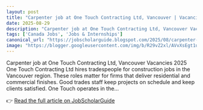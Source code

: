 ```yaml
---
layout: post
title: "Carpenter job at One Touch Contracting Ltd, Vancouver | Vacancies 2025"
date: 2025-08-29
description: "Carpenter job at One Touch Contracting Ltd, Vancouver Vacancies 2025 One Touch Contracting Ltd hires tradespeople for construction jobs in the Vancouver region. These roles matter for firms that deliver residential and commercial finishes. Good trades staff keep projects on schedule and keep clients satisfied. One Touch operates in the..."
tags: ['Canada Jobs', 'Jobs & Internships']
canonical_url: "https://jobscholarguide.blogspot.com/2025/08/carpenter-job-at-one-touch-contracting.html"
image: "https://blogger.googleusercontent.com/img/b/R29vZ2xl/AVvXsEgt1uAPn0wlbpwYUruU9LuohnrNaU40rRYWlgoH0inNpv0InCJytJPXUmxYiGpKyFD9qjiigyylac_NQ9N9AU6MGHc-KmmBhGb8FBBeKCgv79a9eqYdy81JzsmcOBY1K3464L0YTql3sObGmFcpmQ-3Mp0F8UgRY6qxQyLyNlpgJK0DYFclOiGidgOOEQX1/s72-w400-h266-c/Carpenter%20job%20at%20One%20Touch%20Contracting%20Ltd,%20Vancouver%20%20Vacancies%202025.png"
---
```


Carpenter job at One Touch Contracting Ltd, Vancouver Vacancies 2025 One Touch Contracting Ltd hires tradespeople for construction jobs in the Vancouver region. These roles matter for firms that deliver residential and commercial finishes. Good trades staff keep projects on schedule and keep clients satisfied. One Touch operates in the...

👉 [Read the full article on JobScholarGuide](https://jobscholarguide.blogspot.com/2025/08/carpenter-job-at-one-touch-contracting.html)

